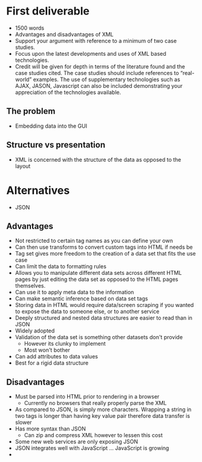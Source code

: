 


# First deliverable

- 1500 words
- Advantages and disadvantages of XML
- Support your argument with reference to a minimum of two case studies.
- Focus upon the latest developments and uses of XML based technologies. 
- Credit will be given for depth in terms of the literature found and the case studies cited. The case studies should include references to “real-world” examples. The use of supplementary technologies such as AJAX, JASON, Javascript can also be included demonstrating your appreciation of the technologies available.

## The problem
- Embedding data into the GUI

## Structure vs presentation
- XML is concerned with the structure of the data as opposed to the layout

# Alternatives
- JSON

## Advantages

- Not restricted to certain tag names as you can define your own
- Can then use transforms to convert custom tags into HTML if needs be
- Tag set gives more freedom to the creation of a data set that fits the use case
- Can limit the data to formatting rules
- Allows you to manipulate different data sets across different HTML pages by just editing the data set as opposed to the HTML pages themselves. 
- Can use it to apply meta data to the information
- Can make semantic inference based on data set tags
- Storing data in HTML would require data/screen scraping if you wanted to expose the data to someone else, or to another service
- Deeply structured and nested data structures are easier to read than in JSON
- Widely adopted
- Validation of the data set is something other datasets don't provide
    + However its clunky to implement
    + Most won't bother
- Can add attributes to data values
- Best for a rigid data structure

## Disadvantages
- Must be parsed into HTML prior to rendering in a browser
    + Currently no browsers that really properly parse the XML
- As compared to JSON, is simply more characters. Wrapping a string in two tags is longer than having key value pair therefore data transfer is slower
- Has more syntax than JSON
    - Can zip and compress XML however to lessen this cost
- Some new web services are only exposing JSON
- JSON integrates well with JavaScript ... JavaScript is growing
- 













